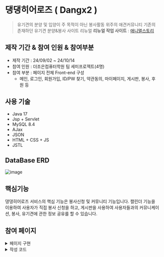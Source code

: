# **댕댕히어로즈 ( Dangx2 )**
> 유기견의 분양 및 입양이 주 목적이 아닌 봉사활동 위주의 애견커뮤니티
기존의 존재하던 유기견 분양&봉사 사이트 리뉴얼
**리뉴얼 작업 사이트** : [애니멀스토리](http://xn--9i1bs4kxmf1z6pdy7y.com/)

## 제작 기간 & 참여 인원 & 참여부분
  - 제작 기간 : 24/09/02 ~ 24/10/14
  - 참여 인원 : 더조은컴퓨터학원 팀 세미프로젝트(4명)
  - 참여 부분 : 페이지 전체 Front-end 구성
    - 메인, 로그인, 회원가입, ID/PW 찾기, 약관동의, 마이페이지, 게시판, 봉사, 후원 등

## 사용 기술
- Java 17
- Jsp + Servlet
- MySQL 8.4
- AJax
- JSON
- HTML + CSS + JS
- JSTL
  
## DataBase ERD
![image](https://github.com/user-attachments/assets/a420c243-fb1f-486b-b1f3-adceb2a534a2)

## 핵심기능
댕댕히어로즈 서비스의 핵심 기능은 봉사신청 및 커뮤니티 기능입니다. 캘린더 기능을 이용하여 사용자가 직접 봉사 신청을 하고, 게시판을 사용하여 사용자들과의 커뮤니케이션, 봉사, 유기견에 관한 정보 공유를 할 수 있습니다.

## 참여 페이지 
<details>
  <summary>페이지 구현</summary>

  ## 1. 메인 
  ![main](https://github.com/user-attachments/assets/0a833470-6fa9-47a6-b2a1-de6a6fac241d)

  ## 2. 소개 
  ![소개페이지](https://github.com/user-attachments/assets/635ddbf8-c9b3-470b-a005-4eb6e4410b0c)

  ## 3. 쉼터 안내
  ![쉼터](https://github.com/user-attachments/assets/07fa6b93-808d-4df2-829e-c5157040c860)

  ## 4. 쉼터 / 입양 아이들
  ![아이들](https://github.com/user-attachments/assets/e2a57681-1c05-4783-805b-95ad52d4111d)

  ## 5. 후원 안내
  ![후원](https://github.com/user-attachments/assets/fff7724d-c286-48a2-b733-ec477a79a9ed)

  ## 6. 봉사 안내
  ![봉사](https://github.com/user-attachments/assets/be675125-adc6-4327-a671-941b5d9ec078)

  ### 6.1 봉사 신청 달력 
  ![봉사달력](https://github.com/user-attachments/assets/99036243-e529-4b27-a436-bbbc8d8c105a)
  ( FullCalendar )

  ### 6.2 봉사 신청
  ![봉사신청](https://github.com/user-attachments/assets/4755dc55-dbac-4a2d-ad15-432ac905a6d4)

  ### 6.3 봉사 수정
  ![봉사수정](https://github.com/user-attachments/assets/87c64b03-4fb5-4797-ae33-c0f49b4963de)
  → 신청후 캘린더에 저장
  ![달력저장](https://github.com/user-attachments/assets/58d113c4-4172-40fc-a383-e60b940937d1)

  ## 7. 게시판 총 3개의 카테고리 동일
  ![게시판](https://github.com/user-attachments/assets/9fed7e3d-3d23-440f-ac6b-3f920fa4b6c9)
</details>
<details>
   <summary>작성 코드</summary>

  1. reset CSS
   ```CSS
@charset "UTF-8";

html, body, div, span, applet, object, iframe, h1, h2, h3, h4, h5, h6, p,
	blockquote, pre, a, abbr, acronym, address, big, cite, code, del, dfn,
	em, img, ins, kbd, q, s, samp, small, strike, strong, sub, sup, tt, var,
	b, u, i, center, dl, dt, dd, ol, ul, li, fieldset, form, label, legend,
	table, caption, tbody, tfoot, thead, tr, th, td, article, aside, canvas,
	details, embed, figure, figcaption, footer, header, hgroup, menu, nav,
	output, ruby, section, summary, time, mark, audio, video {
	margin: 0;
	padding: 0;
	border: 0;
	font-size: 100%;
	font: inherit;
	vertical-align: baseline;
}
```
2. Common CSS
  - Header, Footer 
  - 대표 색상 : #EC6818
  - SNS 버튼 생성 ( 인스타, 블로그, 카페 )
</details>


